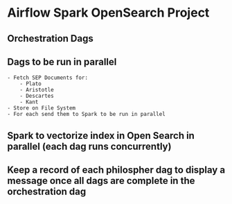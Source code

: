 # Airflow Spark OpenSearch Project

## Orchestration Dags

## Dags to be run in parallel
    - Fetch SEP Documents for:
        - Plato
        - Aristotle
        - Descartes
        - Kant
    - Store on File System
    - For each send them to Spark to be run in parallel
        

## Spark to vectorize index in Open Search in parallel (each dag runs concurrently)

## Keep a record of each philospher dag to display a message once all dags are complete in the orchestration dag



